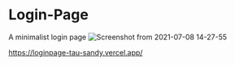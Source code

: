 # Login-Page
A minimalist login page
![Screenshot from 2021-07-08 14-27-55](https://user-images.githubusercontent.com/82295321/129461254-8bbf0626-1617-4d63-8086-2c3c84df2a3e.png)


https://loginpage-tau-sandy.vercel.app/

